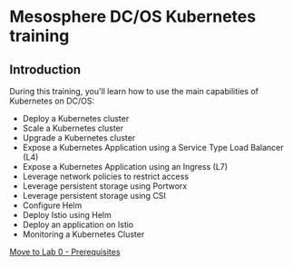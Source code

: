 # Mesosphere DC/OS Kubernetes training

## Introduction

During this training, you'll learn how to use the main capabilities of Kubernetes on DC/OS:

- Deploy a Kubernetes cluster
- Scale a Kubernetes cluster
- Upgrade a Kubernetes cluster
- Expose a Kubernetes Application using a Service Type Load Balancer (L4)
- Expose a Kubernetes Application using an Ingress (L7)
- Leverage network policies to restrict access
- Leverage persistent storage using Portworx
- Leverage persistent storage using CSI
- Configure Helm
- Deploy Istio using Helm
- Deploy an application on Istio
- Monitoring a Kubernetes Cluster

[Move to Lab 0 - Prerequisites](https://github.com/djannot/dcos-kubernetes-training/blob/master/labs/windows_WIP/lab0_prerequisites.md)
